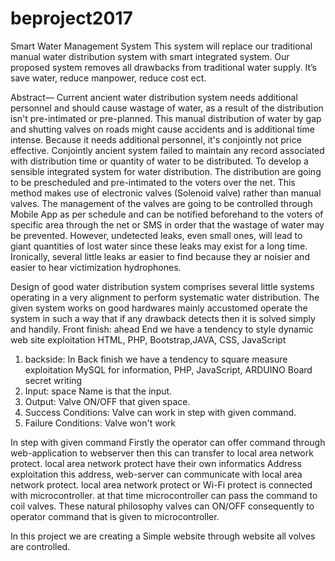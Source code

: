 # beproject2017
Smart Water Management System This system will replace our traditional manual water distribution system with smart integrated system. Our proposed system removes all drawbacks from traditional water supply. It’s save water, reduce manpower, reduce cost ect.

Abstract— Current ancient water distribution system needs additional personnel and should cause wastage of water, as a result of the distribution isn't pre-intimated or pre-planned. This manual distribution of water by gap and shutting valves on roads might cause accidents and is additional time intense. Because it needs additional personnel, it's conjointly not price effective. Conjointly ancient system failed to maintain any record associated with distribution time or quantity of water to be distributed.
To develop a sensible integrated system for water distribution. The distribution are going to be prescheduled and pre-intimated to the voters over the net. This method makes use of electronic valves (Solenoid valve) rather than manual valves. The management of the valves are going to be controlled through Mobile App as per schedule and can be notified beforehand to the voters of specific area through the net or SMS in order that the wastage of water may be prevented. However, undetected  leaks, even small  ones, will  lead  to giant  quantities  of  lost  water  since  these  leaks may  exist  for  a  long  time.  Ironically, several little  leaks ar  easier  to find because  they ar  noisier  and  easier  to  hear victimization  hydrophones.

Design of good water distribution system comprises several little systems operating in a very alignment to perform systematic water distribution. The given system works on good hardwares mainly accustomed operate the system in such a way that if any drawback detects then it is solved simply and handily.  Front finish: ahead End we have a tendency to style dynamic web site exploitation HTML, PHP, Bootstrap,JAVA, CSS, JavaScript

1. backside: In Back finish we have a tendency to square measure exploitation MySQL for information, PHP, JavaScript, ARDUINO Board secret writing
2. Input: space Name is that the input.
3. Output: Valve ON/OFF that given space.
4. Success Conditions: Valve can work in step with given command.
5. Failure Conditions: Valve won't work 

In step with given command Firstly the operator can offer command through web-application to webserver then this can transfer to local area network protect. local area network protect have their own informatics Address exploitation this address, web-server can communicate with local area network protect. local area network protect or Wi-Fi protect is connected with microcontroller. at that time microcontroller can pass the command to coil valves. These natural philosophy valves can ON/OFF consequently to operator command that is given to microcontroller.

In this project we are creating a Simple website through website all volves are controlled.
